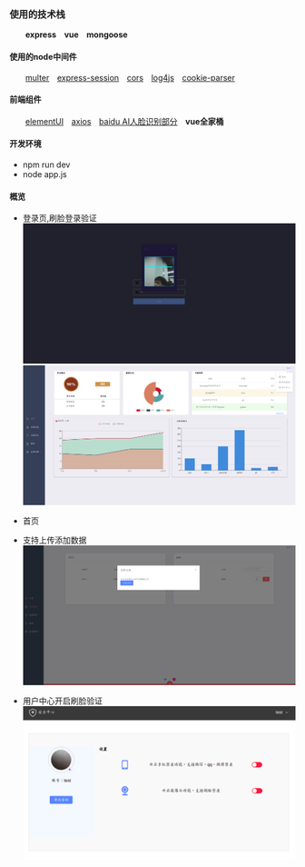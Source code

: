 ### 使用的技术栈
&ensp;&ensp;&ensp;&ensp;**express**&ensp;&ensp;**vue**&ensp;&ensp;**mongoose**
#### 使用的node中间件
&ensp;&ensp;&ensp;&ensp;[multer](https://github.com/expressjs/multer)&ensp;&ensp;[express-session](https://github.com/expressjs/session)&ensp;&ensp;[cors](https://github.com/expressjs/cors)&ensp;&ensp;[log4js](https://github.com/log4js-node/log4js-node)&ensp;&ensp;[cookie-parser](https://github.com/expressjs/cookie-parser)
#### 前端组件
&ensp;&ensp;&ensp;&ensp;[elementUI](http://element-cn.eleme.io)&ensp;&ensp;[axios](https://www.npmjs.com/package/axios)&ensp;&ensp;[baidu AI人脸识别部分](http://ai.baidu.com/tech/face)&ensp;&ensp;**vue全家桶**
#### 开发环境
* npm run dev
* node app.js
#### 概览
* 登录页,刷脸登录验证
![imgage](https://github.com/chiic/book-back/blob/master/overimgs/login.png) ![imgage](https://github.com/chiic/book-back/blob/master/overimgs/home.png)
* 首页

* 支持上传添加数据
![imgage](https://github.com/chiic/book-back/blob/master/overimgs/upload.png)
* 用户中心开启刷脸验证
![imgage](https://github.com/chiic/book-back/blob/master/overimgs/user.png)
